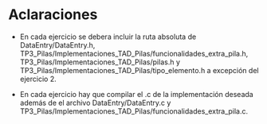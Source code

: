 <h1>Aclaraciones</h1>
<ul>
  <li><p>En cada ejercicio se debera incluir la ruta absoluta de DataEntry/DataEntry.h, TP3_Pilas/Implementaciones_TAD_Pilas/funcionalidades_extra_pila.h, TP3_Pilas/Implementaciones_TAD_Pilas/pilas.h y TP3_Pilas/Implementaciones_TAD_Pilas/tipo_elemento.h a excepción del ejercicio 2. </p></li>
  <li><p>En cada ejercicio hay que compilar el .c de la implementación deseada además de el archivo DataEntry/DataEntry.c y TP3_Pilas/Implementaciones_TAD_Pilas/funcionalidades_extra_pila.c.</p></li>
</ul>
